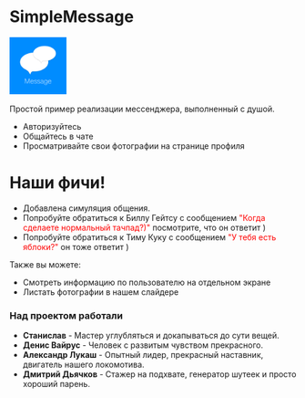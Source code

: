 # SimpleMessage

<img src="SimpleMesageApp/Sources/Assets.xcassets/LaunchScreen.imageset/LaunchScreen.png" width="100">

Простой пример реализации мессенджера, выполненный с душой.

  - Авторизуйтесь
  - Общайтесь в чате
  - Просматривайте свои фотографии на странице профиля

# Наши фичи!

  - Добавлена симуляция общения.
  - Попробуйте обратиться к Биллу Гейтсу с сообщением <span style="color:red">"Когда сделаете нормальный тачпад?)"</span> посмотрите, что он ответит )
  - Попробуйте обратиться к Тиму Куку с сообщением <span style="color:red">"У тебя есть яблоки?"</span> он тоже ответит )


Также вы можете:
  - Смотреть информацию по пользователю на отдельном экране
  - Листать фотографии в нашем слайдере


### Над проектом работали

* **Станислав** - Мастер углубляться и докапываться до сути вещей.
* **Денис Вайрус** - Человек с развитым чувством прекрасного.
* **Александр Лукаш** - Опытный лидер, прекрасный наставник, двигатель нашего локомотива.
* **Дмитрий Дьячков** - Стажер на подхвате, генератор шутеек и просто хороший парень.
